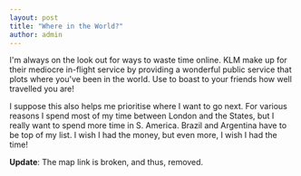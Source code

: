 ```yaml
---
layout: post
title: "Where in the World?"
author: admin
---
```


 
I'm always on the look out for ways to waste time online. KLM make up for their mediocre in-flight service by providing a wonderful public service that plots where you've been in the world. Use to boast to your friends how well travelled you are!

I suppose this also helps me prioritise where I want to go next. For various reasons I spend most of my time between London and the States, but I really want to spend more time in S. America. Brazil and Argentina have to be top of my list. I wish I had the money, but even more, I wish I had the time!

**Update**: The map link is broken, and thus, removed.